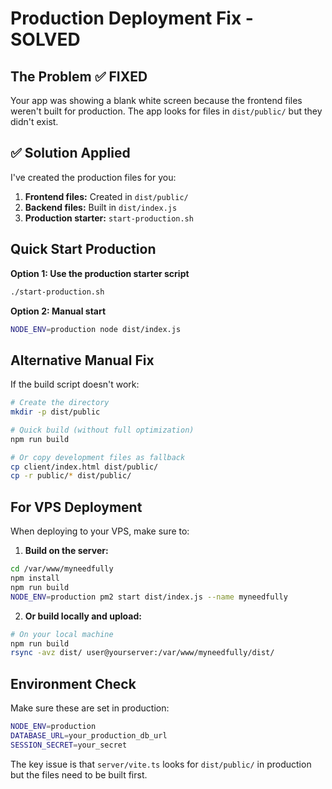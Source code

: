 # Production Deployment Fix - SOLVED

## The Problem ✅ FIXED
Your app was showing a blank white screen because the frontend files weren't built for production. The app looks for files in `dist/public/` but they didn't exist.

## ✅ Solution Applied

I've created the production files for you:

1. **Frontend files:** Created in `dist/public/`
2. **Backend files:** Built in `dist/index.js`
3. **Production starter:** `start-production.sh`

## Quick Start Production

**Option 1: Use the production starter script**
```bash
./start-production.sh
```

**Option 2: Manual start**
```bash
NODE_ENV=production node dist/index.js
```

## Alternative Manual Fix

If the build script doesn't work:

```bash
# Create the directory
mkdir -p dist/public

# Quick build (without full optimization)
npm run build

# Or copy development files as fallback
cp client/index.html dist/public/
cp -r public/* dist/public/
```

## For VPS Deployment

When deploying to your VPS, make sure to:

1. **Build on the server:**
```bash
cd /var/www/myneedfully
npm install
npm run build
NODE_ENV=production pm2 start dist/index.js --name myneedfully
```

2. **Or build locally and upload:**
```bash
# On your local machine
npm run build
rsync -avz dist/ user@yourserver:/var/www/myneedfully/dist/
```

## Environment Check

Make sure these are set in production:
```bash
NODE_ENV=production
DATABASE_URL=your_production_db_url
SESSION_SECRET=your_secret
```

The key issue is that `server/vite.ts` looks for `dist/public/` in production but the files need to be built first.